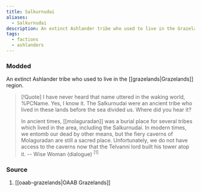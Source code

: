 ```yaml
---
title: Salkurnudai
aliases:
  - Salkurnudai
description: An extinct Ashlander tribe who used to live in the Grazelands region.
tags:
  - factions
  - ashlanders
---
```

### Modded
An extinct Ashlander tribe who used to live in the [[grazelands|Grazelands]] region.

> [!Quote]
> I have never heard that name uttered in the waking world, %PCName. Yes, I know it. The Salkurnudai were an ancient tribe who lived in these lands before the sea divided us. Where did you hear it?
> 
> In ancient times, [[molaguradan]] was a burial place for several tribes which lived in the area, including the Salkurnudai. In modern times, we entomb our dead by other means, but the fiery caverns of Molaguradan are still a sacred place. Unfortunately, we do not have access to the caverns now that the Telvanni lord built his tower atop it.
> -- Wise Woman (dialogue) <sup>[1]</sup>
### Source
1. [[oaab-grazelands|OAAB Grazelands]]